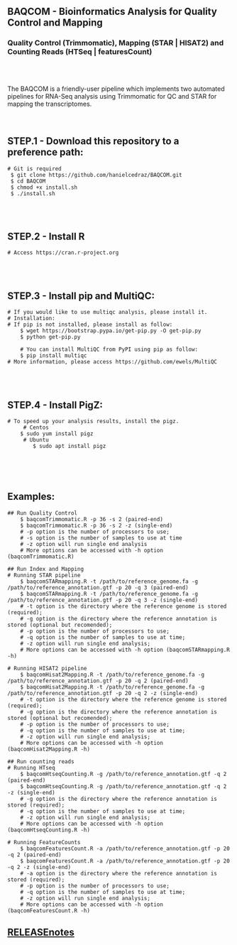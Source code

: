 
## BAQCOM - Bioinformatics Analysis for Quality Control and Mapping <br>
### Quality Control (Trimmomatic), Mapping (STAR | HISAT2) and Counting Reads (HTSeq | featuresCount)
<br>
<br>

The BAQCOM is a friendly-user pipeline which implements two automated pipelines for RNA-Seq analysis using Trimmomatic for QC and  STAR for mapping the transcriptomes.
<br>
<br>
<br>
## STEP.1 - Download this repository to a preference path:<br>
	# Git is required
	 $ git clone https://github.com/hanielcedraz/BAQCOM.git
	 $ cd BAQCOM
	 $ chmod +x install.sh
	 $ ./install.sh
<br>
<br>

## STEP.2 - Install R<br>
	# Access https://cran.r-project.org
<br>
<br>

## STEP.3 - Install pip and MultiQC:
	# If you would like to use multiqc analysis, please install it.
	# Installation:
	# If pip is not installed, please install as follow:
		$ wget https://bootstrap.pypa.io/get-pip.py -O get-pip.py
		$ python get-pip.py
	    
        # You can install MultiQC from PyPI using pip as follow:
		$ pip install multiqc
	# More information, please access https://github.com/ewels/MultiQC
	
<br>
<br>

## STEP.4 - Install PigZ:
	# To speed up your analysis results, install the pigz.
	     # Centos
		$ sudo yum install pigz
	     # Ubuntu
	     	$ sudo apt install pigz
<br>
<br>
<br>

## Examples:
	## Run Quality Control
		$ baqcomTrimmomatic.R -p 36 -s 2 (paired-end)
		$ baqcomTrimmomatic.R -p 36 -s 2 -z (single-end)
		# -p option is the number of processors to use; 
		# -s option is the number of samples to use at time
		# -z option will run single end analysis
		# More options can be accessed with -h option (baqcomTrimmomatic.R)
		
	## Run Index and Mapping
	# Running STAR pipeline
		$ baqcomSTARmapping.R -t /path/to/reference_genome.fa -g /path/to/reference_annotation.gtf -p 20 -q 3 (paired-end)
		$ baqcomSTARmapping.R -t /path/to/reference_genome.fa -g /path/to/reference_annotation.gtf -p 20 -q 3 -z (single-end)
		# -t option is the directory where the reference genome is stored (required); 
		# -g option is the directory where the reference annotation is stored (optional but recomended); 
		# -p option is the number of processors to use; 
		# -q option is the number of samples to use at time;
		# -z option will run single end analysis;
		# More options can be accessed with -h option (baqcomSTARmapping.R -h)
			
	# Running HISAT2 pipeline
		$ baqcomHisat2Mapping.R -t /path/to/reference_genome.fa -g /path/to/reference_annotation.gtf -p 20 -q 2 (paired-end)
		$ baqcomHisat2Mapping.R -t /path/to/reference_genome.fa -g /path/to/reference_annotation.gtf -p 20 -q 2 -z (single-end)
		# -t option is the directory where the reference genome is stored (required); 
		# -g option is the directory where the reference annotation is stored (optional but recomended); 
		# -p option is the number of processors to use;
		# -q option is the number of samples to use at time;
		# -z option will run single end analysis;
		# More options can be accessed with -h option (baqcomHisat2Mapping.R -h)
	
	## Run counting reads
	# Running HTseq
		$ baqcomHtseqCounting.R -g /path/to/reference_annotation.gtf -q 2 (paired-end)
		$ baqcomHtseqCounting.R -g /path/to/reference_annotation.gtf -q 2 -z (single-end)
		# -g option is the directory where the reference annotation is stored (required);
		# -q option is the number of samples to use at time;
		# -z option will run single end analysis;
		# More options can be accessed with -h option (baqcomHtseqCounting.R -h)
		
	# Running FeatureCounts
		$ baqcomFeaturesCount.R -a /path/to/reference_annotation.gtf -p 20 -q 2 (paired-end)
		$ baqcomFeaturesCount.R -a /path/to/reference_annotation.gtf -p 20 -q 2 -z (single-end)
		# -a option is the directory where the reference annotation is stored (required);
		# -p option is the number of processors to use;
		# -q option is the number of samples to use at time;
		# -z option will run single end analysis;
		# More options can be accessed with -h option (baqcomFeaturesCount.R -h)

## <a href="https://github.com/hanielcedraz/BAQCOM/blob/master/RELEASE_notes.md">RELEASEnotes</a>

